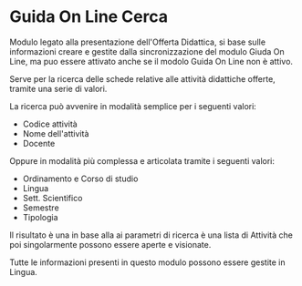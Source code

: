 # Guida On Line Cerca
Modulo legato alla presentazione dell'Offerta Didattica, si base sulle informazioni creare e gestite dalla sincronizzazione del modulo Giuda On Line, ma puo essere attivato anche se il modolo Guida On Line non è attivo.

Serve per la ricerca delle schede relative alle attività didattiche offerte, tramite una serie di valori. 

La ricerca può avvenire in modalità semplice per i seguenti valori:
* Codice attività
* Nome dell'attività
* Docente

Oppure in modalità più complessa e articolata tramite i seguenti valori:
* Ordinamento e Corso di studio
* Lingua
* Sett. Scientifico
* Semestre
* Tipologia

Il risultato è una in base alla ai parametri di ricerca è una lista di Attività che poi singolarmente possono essere aperte e visionate.

Tutte le informazioni presenti in questo modulo possono essere gestite in Lingua.